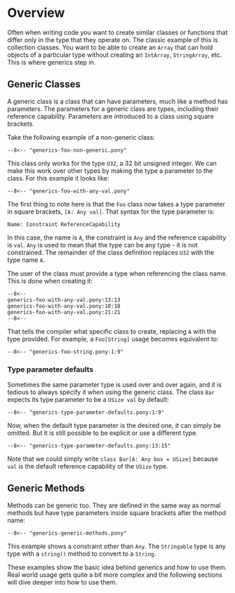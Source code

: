 # Overview

Often when writing code you want to create similar classes or functions that differ only in the type that they operate on. The classic example of this is collection classes. You want to be able to create an `Array` that can hold objects of a particular type without creating an `IntArray`, `StringArray`, etc. This is where generics step in.

## Generic Classes

A generic class is a class that can have parameters, much like a method has parameters. The parameters for a generic class are types, including their reference capability.
Parameters are introduced to a class using square brackets.

Take the following example of a non-generic class:

```pony
--8<-- "generics-foo-non-generic.pony"
```

This class only works for the type `U32`, a 32 bit unsigned integer. We can make this work over other types by making the type a parameter to the class. For this example it looks like:

```pony
--8<-- "generics-foo-with-any-val.pony"
```

The first thing to note here is that the `Foo` class now takes a type parameter in square brackets, `[A: Any val]`. That syntax for the type parameter is:

`Name: Constraint ReferenceCapability`

In this case, the name is `A`, the constraint is `Any` and the reference capability is `val`. `Any` is used to mean that the type can be any type - it is not constrained. The remainder of the class definition replaces `U32` with the type name `A`.

The user of the class must provide a type when referencing the class name. This is done when creating it:

```pony
--8<--
generics-foo-with-any-val.pony:13:13
generics-foo-with-any-val.pony:18:18
generics-foo-with-any-val.pony:21:21
--8<--
```

That tells the compiler what specific class to create, replacing `A` with the type provided. For example, a `Foo[String]` usage becomes equivalent to:

```pony
--8<-- "generics-foo-string.pony:1:9"
```

### Type parameter defaults

Sometimes the same parameter type is used over and over again, and it is tedious to always specify it when using the generic class.
The class `Bar` expects its type parameter to be a `USize val` by default:

```pony
--8<-- "generics-type-parameter-defaults.pony:1:9"
```

Now, when the default type parameter is the desired one, it can simply be omitted. But it is still possible to be explicit or use a different type.

```pony
--8<-- "generics-type-parameter-defaults.pony:13:15"
```

Note that we could simply write `class Bar[A: Any box = USize]` because `val` is the default reference capability of the `USize` type.

## Generic Methods

Methods can be generic too. They are defined in the same way as normal methods but have type parameters inside square brackets after the method name:

```pony
--8<-- "generics-generic-methods.pony"
```

This example shows a constraint other than `Any`. The `Stringable` type is any type with a `string()` method to convert to a `String`.

These examples show the basic idea behind generics and how to use them. Real world usage gets quite a bit more complex and the following sections will dive deeper into how to use them.

